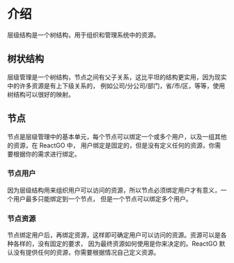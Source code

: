 # 介绍

层级结构是一个树结构，用于组织和管理系统中的资源。

## 树状结构

层级管理是一个树结构，节点之间有父子关系，这比平坦的结构更实用，因为现实中的许多资源是有上下级关系的，
例如公司/分公司/部门，省/市/区，等等，使用树结构可以很好的映射。

## 节点

节点是层级管理中的基本单元，每个节点可以绑定一个或多个用户，以及一组其他的资源，在 ReactGO 中，
用户绑定是固定的，但是没有定义任何的资源，你需要根据你的需求进行绑定。

### 节点用户

因为层级结构用来组织用户可以访问的资源，所以节点必须绑定用户才有意义，一个用户最多只能绑定到一个节点，
但是一个节点可以绑定多个用户。

### 节点资源

节点绑定用户后，再绑定资源，这样即可确定用户可以访问的资源。资源可以是各种各样的，没有固定的要求，
因为最终资源如何使用是你来决定的。ReactGO 默认没有提供任何的资源，你需要根据情况自己定义资源。
